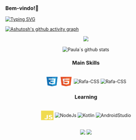 ### Bem-vindo!🦋

[![Typing SVG](https://readme-typing-svg.herokuapp.com/?color=6A5ACD&size=35&center=true&vCenter=true&width=1000&lines=OIIIEE+bem-vindo(a)+ao+meu+perfil!+👋;Me+chamo+Paula+Blesa;E+estou+cursando+o+2º+semestre+de;Desenvolvimento+de+Sistemas+:%29)](https://git.io/typing-svg)

[![Ashutosh's github activity graph](https://github-readme-activity-graph.cyclic.app/graph?username=StaniukaitisPaula&bg_color=e6e6fa&color=2f0778&line=8231c4&point=403786&area=true&hide_border=true)](https://github.com/ashutosh00710/github-readme-activity-graph)

<p align="center">
  <img src="https://github-profile-trophy.vercel.app/?username=StaniukaitisPaula&theme=discord&row=2&no-bg=true&column=3&margin-w=15&margin-h=15" />
 
</p>

<div align="center">  
  <img width="49%" height="195px" src="https://github-readme-stats.vercel.app/api?username=StaniukaitisPaula&show_icons=true&count_private=true&hide_border=true&title_color=6A5ACD&icon_color=7B68EE&text_color=7B68EE&bg_color=E6E6FA" alt="Paula´s github stats"
       /> 
 

### Main Skills
<div style="display: inline_block"><br>
  <img align="center" alt="Rafa-CSS" height="30" width="40" src="https://raw.githubusercontent.com/devicons/devicon/master/icons/css3/css3-original.svg">
    <img align="center" alt="Rafa-HTML" height="30" width="40" src="https://raw.githubusercontent.com/devicons/devicon/master/icons/html5/html5-original.svg">
  
  <img align="center" alt="Rafa-CSS" height="30" width="40" src="https://cdn.jsdelivr.net/gh/devicons/devicon/icons/figma/figma-original.svg" />
  <img align="center" alt="Rafa-CSS" height="30" width="40" src="https://cdn.jsdelivr.net/gh/devicons/devicon/icons/java/java-original.svg" />
</div>


### Learning
<div style="display: inline_block"><br>
    <img align="center" alt="Js" height="30" width="40" src="https://raw.githubusercontent.com/devicons/devicon/master/icons/javascript/javascript-plain.svg">
  <img  align="center" alt="NodeJs" height="30" width="40" src="https://cdn.jsdelivr.net/gh/devicons/devicon/icons/nodejs/nodejs-plain.svg" />
  <img align="center" alt="Kotlin" height="30" width="40" src="https://cdn.jsdelivr.net/gh/devicons/devicon/icons/kotlin/kotlin-original.svg" />
  <img align="center" alt="AndroidStudio" height="30" width="40" src="https://cdn.jsdelivr.net/gh/devicons/devicon/icons/androidstudio/androidstudio-original.svg" />
</div>

  ##
<div align="center"> 
  <a align= "center "href = "mailto:paulablesa6@gmail.com"><img src="https://img.shields.io/badge/-Gmail-%23333?style=for-the-badge&logo=gmail&logoColor=white" target="_blank"></a>
  <a align= "center"href="https://www.linkedin.com/in/paula-blesa-5ab53224a/" target="_blank"><img src="https://img.shields.io/badge/-LinkedIn-%230077B5?style=for-the-badge&logo=linkedin&logoColor=white" target="_blank"></a> 
  
</div>
  
  ##
  


</div>

